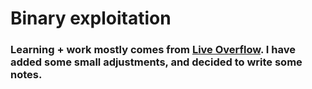 # Binary exploitation
### Learning + work mostly comes from [Live Overflow](https://www.youtube.com/channel/UClcE-kVhqyiHCcjYwcpfj9w). I have added some small adjustments, and decided to write some notes.